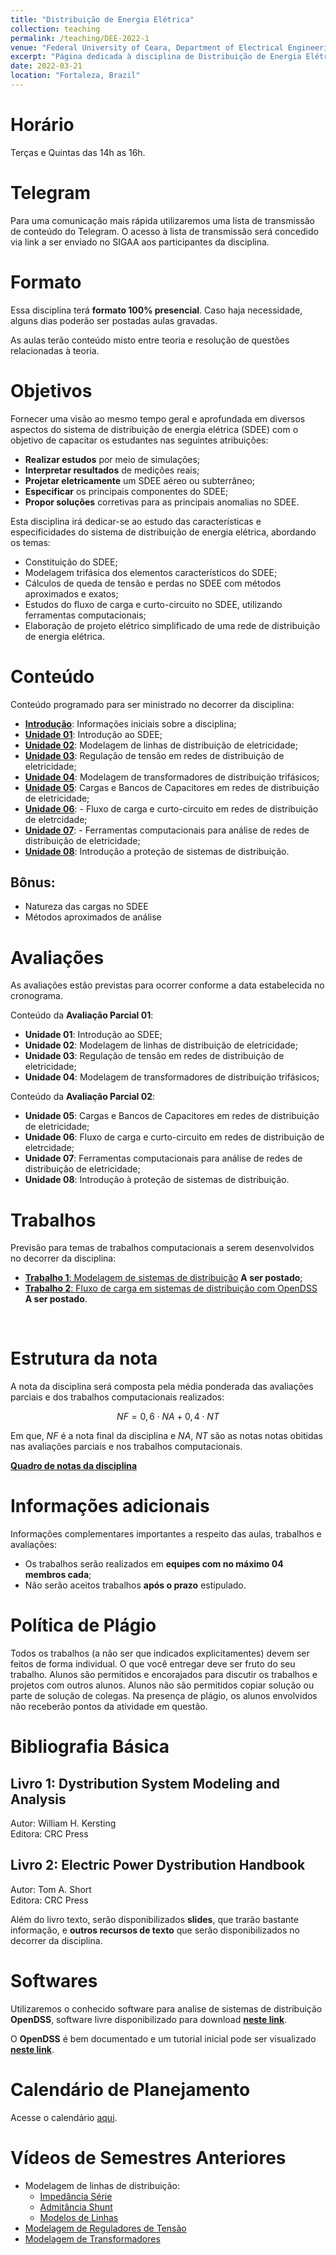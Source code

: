 ```yaml
---
title: "Distribuição de Energia Elétrica"
collection: teaching
permalink: /teaching/DEE-2022-1
venue: "Federal University of Ceara, Department of Electrical Engineering"
excerpt: "Página dedicada à disciplina de Distribuição de Energia Elétrica - 2022.1"
date: 2022-03-21
location: "Fortaleza, Brazil"
---
```


# Horário

Terças e Quintas das 14h as 16h.

# Telegram

Para uma comunicação mais rápida utilizaremos uma lista de transmissão de conteúdo do Telegram. O acesso à lista de transmissão será concedido via link a ser enviado no SIGAA aos participantes da disciplina.

# Formato

Essa disciplina terá **formato 100% presencial**. Caso haja necessidade, alguns dias poderão ser postadas aulas gravadas.

As aulas terão conteúdo misto entre teoria e resolução de questões relacionadas à teoria.

# Objetivos

Fornecer uma visão ao mesmo tempo geral e aprofundada em diversos aspectos do sistema de distribuição de energia elétrica (SDEE) com o objetivo de capacitar os estudantes nas seguintes atribuições:
- **Realizar estudos** por meio de simulações;
- **Interpretar resultados** de medições reais;
- **Projetar eletricamente** um SDEE aéreo ou subterrâneo;
- **Especificar** os principais componentes do SDEE;
- **Propor soluções** corretivas para as principais anomalias no SDEE.

Esta disciplina irá dedicar-se ao estudo das características e especificidades do sistema de distribuição de energia elétrica, abordando os temas:
- Constituição do SDEE;
- Modelagem trifásica dos elementos característicos do SDEE;
- Cálculos de queda de tensão e perdas no SDEE com métodos aproximados e exatos;
- Estudos do fluxo de carga e curto-circuito no SDEE, utilizando ferramentas computacionais;
- Elaboração de projeto elétrico simplificado de uma rede de distribuição de energia elétrica.

# Conteúdo

Conteúdo programado para ser ministrado no decorrer da disciplina:
- [**Introdução**](/teaching/DEE-2022-1/Introducao): Informações iniciais sobre a disciplina;
- [**Unidade 01**](/teaching/DEE-2022-1/Unidade-01): Introdução ao SDEE;
- [**Unidade 02**](/teaching/DEE-2022-1/Unidade-02): Modelagem de linhas de distribuição de eletricidade;
- [**Unidade 03**](/teaching/DEE-2022-1/Unidade-03): Regulação de tensão em redes de distribuição de eletricidade;
- [**Unidade 04**](/teaching/DEE-2022-1/Unidade-04): Modelagem de transformadores de distribuição trifásicos;
- [**Unidade 05**](/teaching/DEE-2022-1/Unidade-05): Cargas e Bancos de Capacitores em redes de distribuição de eletricidade; 
- [**Unidade 06**](/teaching/DEE-2022-1/Unidade-06):  - Fluxo de carga e curto-circuito em redes de distribuição de eletrcidade;
- [**Unidade 07**](/teaching/DEE-2022-1/Unidade-07):  - Ferramentas computacionais para análise de redes de distribuição de eletricidade;
- [**Unidade 08**](/teaching/DEE-2022-1/Unidade-08): Introdução a proteção de sistemas de distribuição.

## Bônus:
- Natureza das cargas no SDEE
- Métodos aproximados de análise

# Avaliações

As avaliações estão previstas para ocorrer conforme a data estabelecida no cronograma.

Conteúdo da **Avaliação Parcial 01**:
- **Unidade 01**: Introdução ao SDEE;
- **Unidade 02**: Modelagem de linhas de distribuição de eletricidade;
- **Unidade 03**: Regulação de tensão em redes de distribuição de eletricidade;
- **Unidade 04**: Modelagem de transformadores de distribuição trifásicos;

Conteúdo da **Avaliação Parcial 02**:
- **Unidade 05**: Cargas e Bancos de Capacitores em redes de distribuição de eletricidade; 
- **Unidade 06**: Fluxo de carga e curto-circuito em redes de distribuição de eletrcidade;
- **Unidade 07**: Ferramentas computacionais para análise de redes de distribuição de eletricidade;
- **Unidade 08**: Introdução à proteção de sistemas de distribuição.

# Trabalhos

Previsão para temas de trabalhos computacionais a serem desenvolvidos no decorrer da disciplina:
- [**Trabalho 1**: Modelagem de sistemas de distribuição](/teaching/DEE-2022-1/Trabalho-01) **A ser postado**;
- [**Trabalho 2**: Fluxo de carga em sistemas de distribuição com OpenDSS](/teaching/DEE-2022-1/Trabalho-02) **A ser postado**.

<br>
<!-- [**Lista de divisão das equipes de trabalho**](/teaching/DEE-2021/Trabalho-01/Equipes) -->

# Estrutura da nota

A nota da disciplina será composta pela média ponderada das avaliações parciais e dos trabalhos computacionais realizados:

$$NF = 0,6 \cdot NA + 0,4 \cdot NT$$

Em que, $NF$ é a nota final da disciplina e $NA$, $NT$ são as notas notas obitidas nas avaliações parciais e nos trabalhos computacionais.

[**Quadro de notas da disciplina**](/teaching/DEE-2022-1/notas)

# Informações adicionais

Informações complementares importantes a respeito das aulas, trabalhos e avaliações:
- Os trabalhos serão realizados em **equipes com no máximo 04 membros cada**;
- Não serão aceitos trabalhos **após o prazo** estipulado.

# Política de Plágio

Todos os trabalhos (a não ser que indicados explicitamentes) devem ser feitos de forma individual. O que você entregar deve ser fruto do seu trabalho. Alunos são permitidos e encorajados para discutir os trabalhos e projetos com outros alunos. Alunos não são permitidos copiar solução ou parte de solução de colegas. Na presença de plágio, os alunos envolvidos não receberão pontos da atividade em questão.

# Bibliografia Básica


## Livro 1: Dystribution System Modeling and Analysis
Autor: William H. Kersting <br>
Editora: CRC Press <br>

## Livro 2: Electric Power Dystribution Handbook
Autor: Tom A. Short <br>
Editora: CRC Press <br>


Além do livro texto, serão disponibilizados **slides**, que trarão bastante informação, e **outros recursos de texto** que serão disponibilizados no decorrer da disciplina.

# Softwares

Utilizaremos o conhecido software para analise de sistemas de distribuição **OpenDSS**, software livre disponibilizado para download [**neste link**](https://sourceforge.net/projects/electricdss/).

O **OpenDSS** é bem documentado e um tutorial inicial pode ser visualizado [**neste link**](http://sourceforge.net/p/electricdss/code/HEAD/tree/trunk/Distrib/Doc/OpenDSSPrimer.pdf).

# Calendário de Planejamento

Acesse o calendário [aqui](https://drive.google.com/file/d/1fs3JpeUzd_0VlVCt_5HYGn1W9Y-NzEfv/view?usp=drivesdk).

# Vídeos de Semestres Anteriores
- Modelagem de linhas de distribuição:
    - [Impedância Série](https://drive.google.com/drive/folders/1coUzvw3b9cKnqgP-pVKJ25pZNJLIoq4_?usp=sharing)
    - [Admitância Shunt](https://drive.google.com/drive/folders/176P4AAe_QcHbeI0HXqxDAkitPLr0W2T8?usp=sharing)
    - [Modelos de Linhas](https://drive.google.com/drive/folders/1HJUdGJ3Z2dioXq8RZLwgqipSIlwax2aE?usp=sharing)
- [Modelagem de Reguladores de Tensão](https://drive.google.com/drive/folders/1YMsBClc5oAdJ_N3hFYdBVfYznLDod6x0?usp=sharing)
- [Modelagem de Transformadores](https://drive.google.com/drive/folders/1H3tmPrGJWro6__Fv_MdMCb66GDWTwzfp?usp=sharing)
